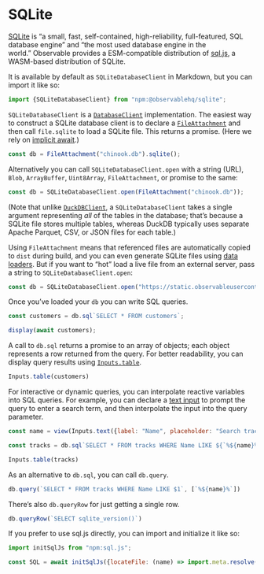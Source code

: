 # SQLite

[SQLite](https://sqlite.org/) is “a small, fast, self-contained, high-reliability, full-featured, SQL database engine” and “the most used database engine in the world.” Observable provides a ESM-compatible distribution of [sql.js](https://sql.js.org), a WASM-based distribution of SQLite.

It is available by default as `SQLiteDatabaseClient` in Markdown, but you can import it like so:

```js echo
import {SQLiteDatabaseClient} from "npm:@observablehq/sqlite";
```

`SQLiteDatabaseClient` is a [`DatabaseClient`](https://observablehq.com/@observablehq/database-client-specification) implementation. The easiest way to construct a SQLite database client is to declare a [`FileAttachment`](../files) and then call `file.sqlite` to load a SQLite file. This returns a promise. (Here we rely on [implicit await](../reactivity#promises).)

```js echo
const db = FileAttachment("chinook.db").sqlite();
```

Alternatively you can call `SQLiteDatabaseClient.open` with a string (URL), `Blob`, `ArrayBuffer`, `Uint8Array`, `FileAttachment`, or promise to the same:

```js run=false
const db = SQLiteDatabaseClient.open(FileAttachment("chinook.db"));
```

(Note that unlike [`DuckDBClient`](./duckdb), a `SQLiteDatabaseClient` takes a single argument representing _all_ of the tables in the database; that’s because a SQLite file stores multiple tables, whereas DuckDB typically uses separate Apache Parquet, CSV, or JSON files for each table.)

Using `FileAttachment` means that referenced files are automatically copied to `dist` during build, and you can even generate SQLite files using [data loaders](../data-loaders). But if you want to “hot” load a live file from an external server, pass a string to `SQLiteDatabaseClient.open`:

```js run=false
const db = SQLiteDatabaseClient.open("https://static.observableusercontent.com/files/b3711cfd9bdf50cbe4e74751164d28e907ce366cd4bf56a39a980a48fdc5f998c42a019716a8033e2b54defdd97e4a55ebe4f6464b4f0678ea0311532605a115");
```

Once you’ve loaded your `db` you can write SQL queries.

```js echo
const customers = db.sql`SELECT * FROM customers`;

display(await customers);
```

A call to `db.sql` returns a promise to an array of objects; each object represents a row returned from the query. For better readability, you can display query results using [`Inputs.table`](../inputs/table).

```js echo
Inputs.table(customers)
```

For interactive or dynamic queries, you can interpolate reactive variables into SQL queries. For example, you can declare a [text input](../inputs/text) to prompt the query to enter a search term, and then interpolate the input into the query parameter.

```js echo
const name = view(Inputs.text({label: "Name", placeholder: "Search track names"}));
```

```js echo
const tracks = db.sql`SELECT * FROM tracks WHERE Name LIKE ${`%${name}%`}`;
```

```js
Inputs.table(tracks)
```

As an alternative to `db.sql`, you can call `db.query`.

```js run=false
db.query(`SELECT * FROM tracks WHERE Name LIKE $1`, [`%${name}%`])
```

There’s also `db.queryRow` for just getting a single row.

```js echo
db.queryRow(`SELECT sqlite_version()`)
```

If you prefer to use sql.js directly, you can import and initialize it like so:

```js echo
import initSqlJs from "npm:sql.js";

const SQL = await initSqlJs({locateFile: (name) => import.meta.resolve("npm:sql.js/dist/") + name});
```
